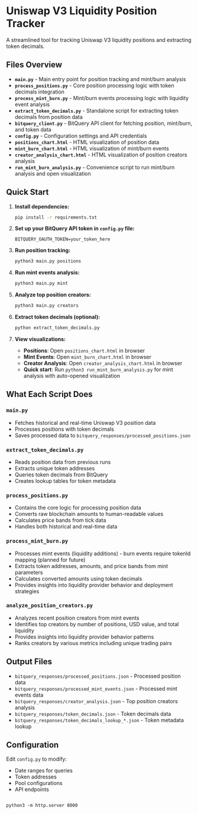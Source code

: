 # Uniswap V3 Liquidity Position Tracker

A streamlined tool for tracking Uniswap V3 liquidity positions and extracting token decimals.

## Files Overview

- **`main.py`** - Main entry point for position tracking and mint/burn analysis
- **`process_positions.py`** - Core position processing logic with token decimals integration
- **`process_mint_burn.py`** - Mint/burn events processing logic with liquidity event analysis
- **`extract_token_decimals.py`** - Standalone script for extracting token decimals from position data
- **`bitquery_client.py`** - BitQuery API client for fetching position, mint/burn, and token data
- **`config.py`** - Configuration settings and API credentials
- **`positions_chart.html`** - HTML visualization of position data
- **`mint_burn_chart.html`** - HTML visualization of mint/burn events
- **`creator_analysis_chart.html`** - HTML visualization of position creators analysis
- **`run_mint_burn_analysis.py`** - Convenience script to run mint/burn analysis and open visualization

## Quick Start

1. **Install dependencies:**
   ```bash
   pip install -r requirements.txt
   ```

2. **Set up your BitQuery API token in `config.py` file:**
   ```
   BITQUERY_OAUTH_TOKEN=your_token_here
   ```

3. **Run position tracking:**
   ```bash
   python3 main.py positions
   ```

4. **Run mint events analysis:**
   ```bash
   python3 main.py mint
   ```

5. **Analyze top position creators:**
   ```bash
   python3 main.py creators
   ```

6. **Extract token decimals (optional):**
   ```bash
   python extract_token_decimals.py
   ```

7. **View visualizations:**
   - **Positions**: Open `positions_chart.html` in browser
   - **Mint Events**: Open `mint_burn_chart.html` in browser
   - **Creator Analysis**: Open `creator_analysis_chart.html` in browser
   - **Quick start**: Run `python3 run_mint_burn_analysis.py` for mint analysis with auto-opened visualization

## What Each Script Does

### `main.py`
- Fetches historical and real-time Uniswap V3 position data
- Processes positions with token decimals
- Saves processed data to `bitquery_responses/processed_positions.json`

### `extract_token_decimals.py`
- Reads position data from previous runs
- Extracts unique token addresses
- Queries token decimals from BitQuery
- Creates lookup tables for token metadata

### `process_positions.py`
- Contains the core logic for processing position data
- Converts raw blockchain amounts to human-readable values
- Calculates price bands from tick data
- Handles both historical and real-time data

### `process_mint_burn.py`
- Processes mint events (liquidity additions) - burn events require tokenId mapping (planned for future)
- Extracts token addresses, amounts, and price bands from mint parameters
- Calculates converted amounts using token decimals
- Provides insights into liquidity provider behavior and deployment strategies

### `analyze_position_creators.py`
- Analyzes recent position creators from mint events
- Identifies top creators by number of positions, USD value, and total liquidity
- Provides insights into liquidity provider behavior patterns
- Ranks creators by various metrics including unique trading pairs

## Output Files

- `bitquery_responses/processed_positions.json` - Processed position data
- `bitquery_responses/processed_mint_events.json` - Processed mint events data
- `bitquery_responses/creator_analysis.json` - Top position creators analysis
- `bitquery_responses/token_decimals.json` - Token decimals data
- `bitquery_responses/token_decimals_lookup_*.json` - Token metadata lookup

## Configuration

Edit `config.py` to modify:
- Date ranges for queries
- Token addresses
- Pool configurations
- API endpoints

```

python3 -m http.server 8000

```